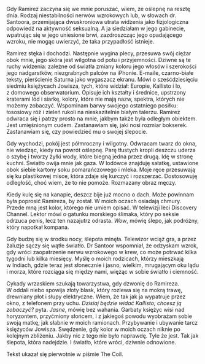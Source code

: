 Gdy Ramirez zaczyna się we mnie poruszać, wiem, że oślepnę na resztę dnia. Rodzaj niestabilności nerwów wzrokowych lub, w&nbsp;słowach dr. Santoora, przemijająca dwuskroniowa utrata widzenia jako fizjologiczna odpowiedź na aktywność seksualną. A&nbsp;ja siedziałam w&nbsp;jego gabinecie, wpatrując się w&nbsp;jego uniesione brwi, zazdroszcząc jego opadającego wzroku, nie mogąc uwierzyć, że taka przypadłość istnieje.

Ramirez stęka i&nbsp;dochodzi. Następnie wygina plecy, przesuwa swój ciężar obok mnie, jego skóra jest wilgotna od potu i&nbsp;przyjemności. Dziwne są te ruchy widzenia: zależne od światła zmiany koloru jego włosów i&nbsp;szerokości jego nadgarstków, niezgrabnych palców na iPhonie. E-maile, czarno-białe teksty, pierścienie Saturna jako wygaszacz ekranu. Mówi o&nbsp;sześćdziesięciu siedmiu księżycach Jowisza, tych, które widział: Europie, Kallisto i&nbsp;Io, z&nbsp;domowego obserwatorium. Opisuje ich kształty i&nbsp;średnice, upstrzony kraterami lód i&nbsp;siarkę, kolory, które nie mają nazw, spektra, których nie możemy zobaczyć. Wspominam barwy swojego ostatniego posiłku: łososiowy róż i&nbsp;zieleń rukoli na nieskazitelnie białym talerzu. Ramirez odwraca się i&nbsp;patrzy prosto na mnie, jakbym także była odległym obiektem. Jest umięśnionym cudem. Zastanawiam się, jaki nosi rozmiar bokserek. Zastanawiam się, czy powiedzieć mu o&nbsp;swojej ślepocie.

Gdy wychodzi, pokój jest półmroczny i&nbsp;wilgotny. Odwracam twarz do okna, nie wiedząc, kiedy na powrót oślepnę. Parę tłustych kropli deszczu uderza o&nbsp;szybę i&nbsp;tworzy żyłki wody, które biegną jedna przez drugą. Idę w&nbsp;stronę kuchni. Światło owija mnie jak gaza. W&nbsp;lodówce znajduję sałatkę, ustawione obok siebie kartony soku pomarańczowego i&nbsp;mleka. Moje ręce przesuwają się ku plastikowej misce, która zdaje się kurczyć i&nbsp;rozszerzać. Dostosowuję odległość, choć wiem, że to nie pomoże. Rozmazany obraz męczy.

Kiedy kulę się na kanapie, deszcz bije już mocno o&nbsp;dach. Może powinnam była poprosić Ramireza, by został. W&nbsp;moich oczach osiadają chmury. Przede mną jest kolor, którego nie umiem opisać. W&nbsp;telewizji leci Discovery Channel. Lektor mówi o&nbsp;gatunku morskiego ślimaka, który po seksie odrzuca penis, lecz ten nazajutrz odrasta. *Wow*, mówię ślepo, jak podróżny, który napotkał kompana.

Gdy budzę się w&nbsp;środku nocy, ślepota minęła. Telewizor wciąż gra, a&nbsp;przez żaluzje sączy się wątłe światło. Dr Santoor wspomniał, że odzyskam wzrok, gdy wróci zaopatrzenie nerwu wzrokowego w&nbsp;krew, co może potrwać kilka tygodni lub kilka miesięcy. Myślę o&nbsp;moich rodzicach, którzy mieszkają w&nbsp;Indiach, gdzie teraz jest słonecznie i&nbsp;jasno, wielkim, mrugającym oku lądu i&nbsp;morza, które rozciąga się między nami, więżąc w&nbsp;sobie światło i&nbsp;ciemność.

Cykady wrzaskiem szukają towarzystwa, gdy dzwonię do Ramireza. W&nbsp;oddali niebo spowija złoty blask, który rozlewa się na mokrą trawę, drewniany płot i&nbsp;słupy elektryczne. Wiem, że tak jak ja wypatruje przez okno, z&nbsp;telefonem przy uchu. *Dzisiaj będzie widać Kallisto; chcesz ją zobaczyć?* pyta. *Jasne*, mówię bez wahania. Garbaty księżyc wisi nad horyzontem, przyćmiony słońcem, i&nbsp;z&nbsp;jakiegoś powodu wyobrażam sobie swoją matkę, jak słabnie w&nbsp;moich ramionach. Przybywanie i&nbsp;ubywanie tarcz księżyców Jowisza. Swędzenie, gdy kolor w&nbsp;moich oczach niknie po kolejnym zbliżeniu. Jakby nic z&nbsp;tego nie było naprawdę. Tyle że jest. Tak jak ślepota, która nadejdzie. I&nbsp;światło, które wróci, dziwnie odnowione.

<credits>Tekst ukazał się pierwotnie w&nbsp;piśmie The Coil.</credits>